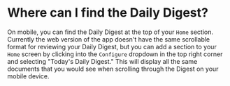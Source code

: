 # Where can I find the Daily Digest?

On mobile, you can find the Daily Digest at the top of your `Home` section. Currently the web version of the app doesn't have the same scrollable format for reviewing your Daily Digest, but you can add a section to your `Home` screen by clicking into the `Configure` dropdown in the top right corner and selecting "Today's Daily Digest." This will display all the same documents that you would see when scrolling through the Digest on your mobile device.
